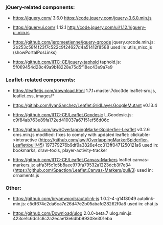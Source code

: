 ### jQuery-related components:

* https://jquery.com/
  3.6.0
  https://code.jquery.com/jquery-3.6.0.min.js

* https://jqueryui.com/
  1.12.1
  http://code.jquery.com/ui/1.12.1/jquery-ui.min.js

* https://github.com/jeromeetienne/jquery-qrcode
  jquery.qrcode.min.js: 2b253c58f4f23f7c522c9f24627d4a51412f8588
  used in: utils_misc.js (showPortalPosLinks)

* https://github.com/IITC-CE/jquery-taphold
  taphold.js: 5f069454d28c49a9b18228e75d5f18ec43e9a7e9


### Leaflet-related components:

* https://leafletjs.com/download.html
  1.7.1+master.7dcc3de
  leaflet-src.js, leaflet.css, images/*

* https://gitlab.com/IvanSanchez/Leaflet.GridLayer.GoogleMutant
  v0.13.4

* https://github.com/IITC-CE/Leaflet.Geodesic
  L.Geodesic.js: c9f84ab763e89fa172ed410037a67151ef56d06c

* https://github.com/jawj/OverlappingMarkerSpiderfier-Leaflet
  v0.2.6
  oms.min.js
  modified: fixes to comply with updated leaflet: clickable->interactive (https://github.com/jawj/OverlappingMarkerSpiderfier-Leaflet/pull/45)
  197379276b9df9a3826e4cc313ff0471250121a6
  used in: bookmarks, draw-tools, player-activity-tracker

* https://github.com/IITC-CE/Leaflet.Canvas-Markers
  leaflet.canvas-markers.js: affa3f5c1c5b8aee979fa79532a1223dcb3f7e34
  (https://github.com/Spaction/Leaflet.Canvas-Markers/pull/3)
  used in: ornaments.js


### Other:

* https://github.com/bryanwoods/autolink-js
  1.0.2-4-g1418049
  autolink-min.js: c5df674c2da6ca7e26d47e2b05abafd28262f0a8
  used in: chat.js

* https://github.com/Download/ulog
  2.0.0-beta.7
  ulog.min.js: 423ce1c6dc1c8c2a2ecae13e6dbb99308e301eba
